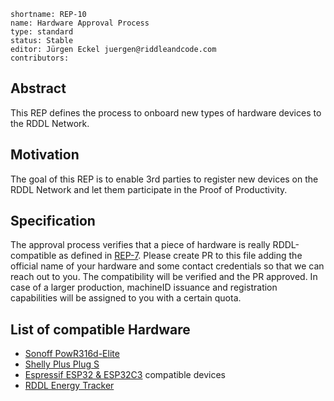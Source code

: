 ```
shortname: REP-10
name: Hardware Approval Process
type: standard
status: Stable
editor: Jürgen Eckel juergen@riddleandcode.com
contributors:
```


## **Abstract**
This REP defines the process to onboard new types of hardware devices to the RDDL Network. 

## **Motivation**
 The goal of this REP is to enable 3rd parties to register new devices on the RDDL Network and let them participate in the Proof of Productivity. 
 
## **Specification**
The approval process verifies that a piece of hardware is really RDDL-compatible as defined in [REP-7](./rep7.md).
Please create PR to this file adding the official name of your hardware and some contact credentials so that we can reach out to you. The compatibility will be verified and the PR approved.
In case of a larger production, machineID issuance and registration capabilities will be assigned to you with a certain quota. 


## **List of compatible Hardware**
* [Sonoff PowR316d-Elite](https://docs.rddl.io/rddl-network/getting-started/rddl-compatible-devices/powr316d-elite)
* [Shelly Plus Plug S](https://docs.rddl.io/rddl-network/getting-started/rddl-compatible-devices/shelly-plus-plug-s)
* [Espressif ESP32 & ESP32C3](https://docs.rddl.io/rddl-network/getting-started/rddl-compatible-devices/espressif-esp32-and-esp32c3) compatible devices
* [RDDL Energy Tracker](https://docs.rddl.io/rddl-network/getting-started/rddl-compatible-devices/energy-tracker-fw-to-be-made)

